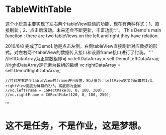 # TableWithTable

这个小玩意主要实现了左右两个tableView联动的功能，现在有两种样式：1、直接刷新；2、点击后滚动。未来还会不断更新，丰富功能^.^。
This Demo's main function : there are two tableViews on the left and right,they have relation.

2016/6/8 完成了Demo1.他是点击左侧，右侧tableView直接刷新对应数据的形式。对左右两个tableView的数据传入接口和设置frame接口进行了封装。
  '''
    //leftDataArray为正常数组即可
    vc.leftDataArray = self.Demo1LeftDataArray;
    //rightDataArray是元素为数组的数组
    vc.rightDataArray = self.Demo1RightDataArray;
    
    //可对左右两个tableView的frame进行设置，默认值为：leftView宽度为屏幕的1/3，rightView宽度为屏幕的2/3，高度都为全屏
    //vc.leftFrame = CGRectMake(0, 0, 100, 300);
    //vc.rightFrame = CGRectMake(120, 0, 100, 250);
  '''

这不是任务，不是作业，这是梦想。
=========

